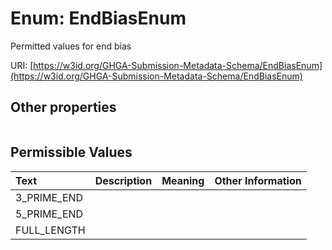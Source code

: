 
# Enum: EndBiasEnum


Permitted values for end bias

URI: [https://w3id.org/GHGA-Submission-Metadata-Schema/EndBiasEnum](https://w3id.org/GHGA-Submission-Metadata-Schema/EndBiasEnum)


## Other properties

|  |  |  |
| --- | --- | --- |

## Permissible Values

| Text | Description | Meaning | Other Information |
| :--- | :---: | :---: | ---: |
| 3_PRIME_END |  |  |  |
| 5_PRIME_END |  |  |  |
| FULL_LENGTH |  |  |  |

